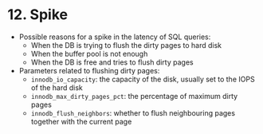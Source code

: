 # 12. Spike

- Possible reasons for a spike in the latency of SQL queries:
    - When the DB is trying to flush the dirty pages to hard disk
    - When the buffer pool is not enough
    - When the DB is free and tries to flush dirty pages
- Parameters related to flushing dirty pages:
    - `innodb_io_capacity`: the capacity of the disk, usually set to the IOPS of the hard disk
    - `innodb_max_dirty_pages_pct`: the percentage of maximum dirty pages
    - `innodb_flush_neighbors`: whether to flush neighbouring pages together with the current page
